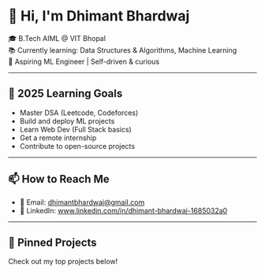 # 👋 Hi, I'm Dhimant Bhardwaj

🎓 B.Tech AIML @ VIT Bhopal  
📚 Currently learning: Data Structures & Algorithms, Machine Learning  
🚀 Aspiring ML Engineer | Self-driven & curious  

---

## 🧠 2025 Learning Goals

- Master DSA (Leetcode, Codeforces)
- Build and deploy ML projects
- Learn Web Dev (Full Stack basics)
- Get a remote internship
- Contribute to open-source projects

---

## 📫 How to Reach Me

- 📧 Email: dhimantbhardwaj@gmail.com
- 🔗 LinkedIn: www.linkedin.com/in/dhimant-bhardwaj-1685032a0

---

## 📌 Pinned Projects

Check out my top projects below!
